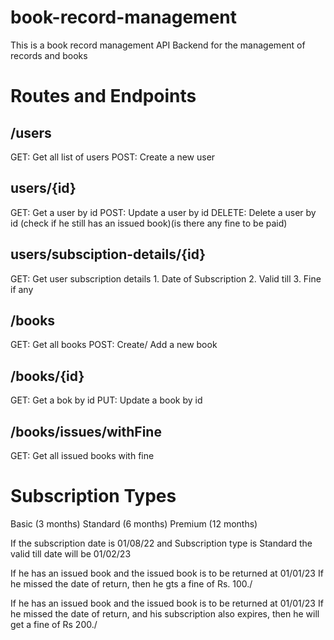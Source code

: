 # book-record-management
This is a book record management API Backend for the management of records and books

# Routes and Endpoints

## /users
GET: Get all list of users
POST: Create a new user 

## users/{id}
GET: Get a user by id
POST: Update a user by id
DELETE: Delete a user by id (check if he still has an issued book)(is there any fine to be paid)

## users/subsciption-details/{id}
GET: Get user subscription details
    1. Date of Subscription
    2. Valid till
    3. Fine if any

## /books
GET: Get all books
POST: Create/ Add a new book

## /books/{id}
GET: Get a bok by id
PUT: Update a book by id

## /books/issues/withFine
GET: Get all issued books with fine 

# Subscription Types
Basic (3 months)
Standard (6 months)
Premium (12 months)

If the subscription date is 01/08/22 and Subscription type is Standard the valid till date will be 01/02/23

If he has an issued book and the issued book is to be returned at 01/01/23 If he missed the date of return, then he gts a fine of Rs. 100./

If he has an issued book and the issued book is to be returned at 01/01/23 If he missed the date of return, and his subscription also expires, then he will get a fine of Rs 200./
